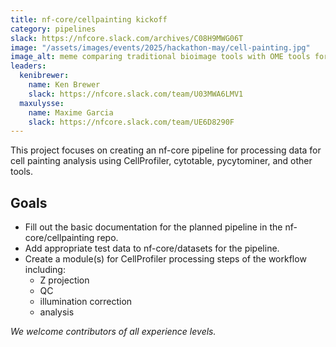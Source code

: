 ```yaml
---
title: nf-core/cellpainting kickoff
category: pipelines
slack: https://nfcore.slack.com/archives/C08H9MWG06T
image: "/assets/images/events/2025/hackathon-may/cell-painting.jpg"
image_alt: meme comparing traditional bioimage tools with OME tools for large scale processing
leaders:
  kenibrewer:
    name: Ken Brewer
    slack: https://nfcore.slack.com/team/U03MWA6LMV1
  maxulysse:
    name: Maxime Garcia
    slack: https://nfcore.slack.com/team/UE6D8290F
---
```


This project focuses on creating an nf-core pipeline for processing data for cell painting analysis using CellProfiler, cytotable, pycytominer, and other tools.

## Goals

- Fill out the basic documentation for the planned pipeline in the nf-core/cellpainting repo.
- Add appropriate test data to nf-core/datasets for the pipeline.
- Create a module(s) for CellProfiler processing steps of the workflow including:
  - Z projection
  - QC
  - illumination correction
  - analysis

_We welcome contributors of all experience levels._
